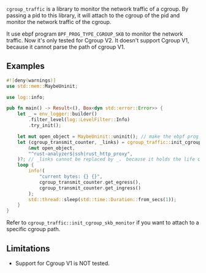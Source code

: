 `cgroup_traffic` is a library to monitor the network traffic of a cgroup. By passing a pid to this library, it will attach to the cgroup of the pid and monitor the network traffic of the cgroup.

It use ebpf program `BPF_PROG_TYPE_CGROUP_SKB` to monitor the network traffic. Now it's only tested for Cgroup V2. It doesn't support Cgroup V1, because it cannot parse the path of cgroup V1.

## Examples

```rust
#![deny(warnings)]
use std::mem::MaybeUninit;

use log::info;

pub fn main() -> Result<(), Box<dyn std::error::Error>> {
    let _ = env_logger::builder()
        .filter_level(log::LevelFilter::Info)
        .try_init();

    let mut open_object = MaybeUninit::uninit(); // make the ebpf prog lives as long as the process.
    let (cgroup_transmit_counter, _links) = cgroup_traffic::init_cgroup_skb_for_process_name(
        &mut open_object,
        "^rust-analyzer$|ssh|rust_http_proxy",
    )?; // _links cannot be replaced by _， because it holds the life of bpf prog.
    loop {
        info!(
            "current bytes: {} {}",
            cgroup_transmit_counter.get_egress(),
            cgroup_transmit_counter.get_ingress()
        );
        std::thread::sleep(std::time::Duration::from_secs(1));
    }
}

```
 
Refer to `cgroup_traffic::init_cgroup_skb_monitor` if you want to attach to a specific cgroup path.

## Limitations

- Support for Cgroup V1 is NOT tested.